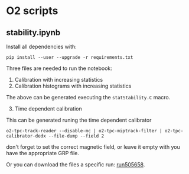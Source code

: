 # O2 scripts

## stability.ipynb

Install all dependencies with:

    pip install --user --upgrade -r requirements.txt

Three files are needed to run the notebook:

1. Calibration with increasing statistics
2. Calibration histograms with increasing statistics

The above can be generated executing the `statStability.C` macro.

3. Time dependent calibration

This can be generated runing the time dependent calibrator

    o2-tpc-track-reader --disable-mc | o2-tpc-miptrack-filter | o2-tpc-calibrator-dedx --file-dump --field 2

don't forget to set the correct magnetic field, or leave it empty with you have the appropriate GRP file.

Or you can download the files a specific run: [run505658](https://cernbox.cern.ch/index.php/s/JpiMBNVg5HUW0G5).
